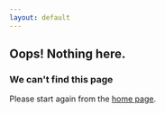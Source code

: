 ```yaml
---
layout: default
---
```


## Oops! Nothing here.

### We can't find this page 

Please start again from the [home page](http://narrativeviz.com).